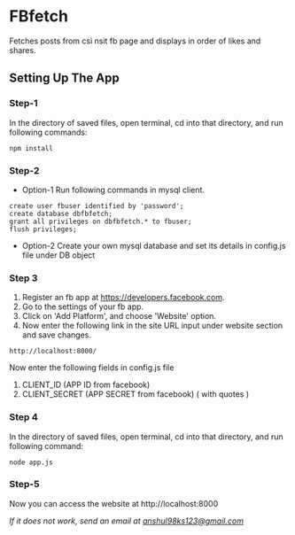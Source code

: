 # FBfetch
Fetches posts from csi nsit fb page and displays in order of likes and shares.

## Setting Up The App

### Step-1
In the directory of saved files, open terminal, cd into that directory, and run following commands: 
```
npm install
```

### Step-2
* Option-1
Run following commands in mysql client.
```
create user fbuser identified by 'password';
create database dbfbfetch;
grant all privileges on dbfbfetch.* to fbuser;
flush privileges;
```
* Option-2
Create your own mysql database and set its details in config.js file under DB object

### Step 3
1. Register an fb app at https://developers.facebook.com.
1. Go to the settings of your fb app.
1. Click on 'Add Platform', and choose 'Website' option.
1. Now enter the following link in the site URL input under website section and save changes.
```
http://localhost:8000/
```
Now enter the following fields in config.js file

1. CLIENT_ID (APP ID from facebook)
1. CLIENT_SECRET (APP SECRET from facebook) ( with quotes )

### Step 4
In the directory of saved files, open terminal, cd into that directory, and run following command: 
```
node app.js
```

### Step-5
Now you can access the website at http://localhost:8000

*If it does not work, send an email at anshul98ks123@gmail.com*
